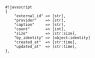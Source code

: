     #!javascript
    {
        "external_id" => [str],
        "provider"    => [str],
        "caption"     => [str],
        "count"       => [int],
        "size"        => [str:size],
        "by_identity" => [object:identity]
        "created_at"  => [str:time],
        "updated_at"  => [str:time],
    },
